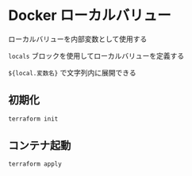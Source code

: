# Docker ローカルバリュー

ローカルバリューを内部変数として使用する

`locals` ブロックを使用してローカルバリューを定義する

`${local.変数名}` で文字列内に展開できる

## 初期化

```bash
terraform init
```

## コンテナ起動

```bash
terraform apply
```
